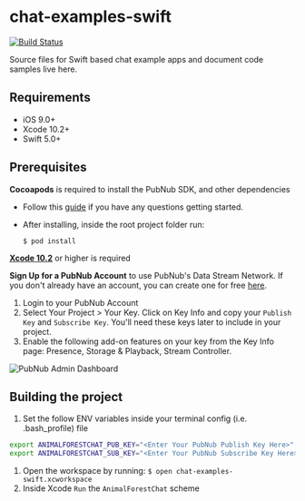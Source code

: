 # chat-examples-swift

[![Build Status](https://travis-ci.com/pubnub/chat-examples-swift.svg?token=ey6rVJnpqsBKpxXy2fYF&branch=master)](https://travis-ci.com/pubnub/chat-examples-swift)

Source files for Swift based chat example apps and document code samples live here.

## Requirements

* iOS 9.0+
* Xcode 10.2+
* Swift 5.0+

## Prerequisites

**Cocoapods** is required to install the PubNub SDK, and other dependencies

* Follow this [guide](https://guides.cocoapods.org/using/getting-started.html) if you have any questions getting started.
* After installing, inside the root project folder run:

  ```$ pod install```

[**Xcode 10.2**](https://developer.apple.com/xcode/) or higher is required

**Sign Up for a PubNub Account** to use PubNub's Data Stream Network. If you don't already have an account, you can create one for free [here](https://dashboard.pubnub.com/).

1. Login to your PubNub Account
2. Select Your Project > Your Key. Click on Key Info and copy your `Publish Key` and `Subscribe Key`. You'll need these keys later to include in your project.
3. Enable the following add-on features on your key from the Key Info page: Presence, Storage & Playback, Stream Controller.

![PubNub Admin Dashboard](https://i.ibb.co/YBJdHNp/2.png "PubNub Admin Dashboard")

## Building the project

1. Set the follow ENV variables inside your terminal config (i.e. .bash_profile) file
```bash
export ANIMALFORESTCHAT_PUB_KEY="<Enter Your PubNub Publish Key Here>"
export ANIMALFORESTCHAT_SUB_KEY="<Enter Your PubNub Subscribe Key Here>"
```

1. Open the workspace by running: `$ open chat-examples-swift.xcworkspace`
1. Inside Xcode `Run` the `AnimalForestChat` scheme

